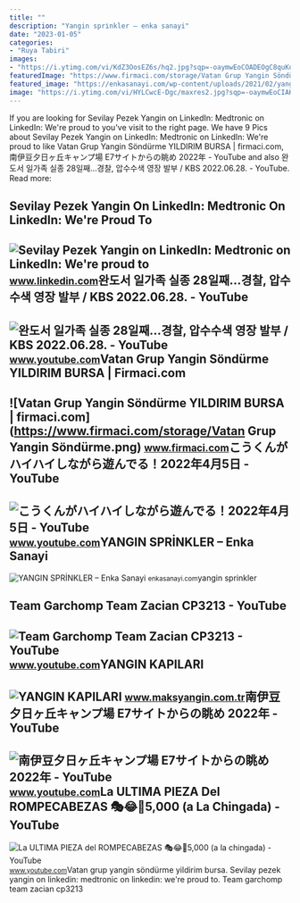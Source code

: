 ```yaml
---
title: ""
description: "Yangin spri̇nkler – enka sanayi"
date: "2023-01-05"
categories:
- "Ruya Tabiri"
images:
- "https://i.ytimg.com/vi/KdZ3OosEZ6s/hq2.jpg?sqp=-oaymwEoCOADEOgC8quKqQMcGADwAQH4Ad4EgAK4CIoCDAgAEAEYZSBMKGMwDw==&amp;rs=AOn4CLCfzFvJaPoNerKMbSKycXF-fCyaDA"
featuredImage: "https://www.firmaci.com/storage/Vatan Grup Yangin Söndürme.png"
featured_image: "https://enkasanayi.com/wp-content/uploads/2021/02/yangin-sprinki.jpg"
image: "https://i.ytimg.com/vi/HYLCwcE-Dgc/maxres2.jpg?sqp=-oaymwEoCIAKENAF8quKqQMcGADwAQH4AYwCgALgA4oCDAgAEAEYRSBHKGUwDw==&amp;rs=AOn4CLC_ulBvmvqa2cf2uT56Qfk3FCYaDA"
---
```


If you are looking for Sevilay Pezek Yangin on LinkedIn: Medtronic on LinkedIn: We're proud to you've visit to the right page. We have 9 Pics about Sevilay Pezek Yangin on LinkedIn: Medtronic on LinkedIn: We're proud to like Vatan Grup Yangin Söndürme YILDIRIM BURSA | firmaci.com, 南伊豆夕日ヶ丘キャンプ場 E7サイトからの眺め 2022年 - YouTube and also 완도서 일가족 실종 28일째…경찰, 압수수색 영장 발부 / KBS 2022.06.28. - YouTube. Read more:

Sevilay Pezek Yangin On LinkedIn: Medtronic On LinkedIn: We're Proud To
-----------------------------------------------------------------------

 ![Sevilay Pezek Yangin on LinkedIn: Medtronic on LinkedIn: We're proud to](https://media-exp1.licdn.com/dms/image/C4D22AQGKLlUQg2kncg/feedshare-shrink_2048_1536/0/1631287924169?e=2147483647&v=beta&t=cTdqjRyoMUpaoZi7JZw6eQ3hlrKnhYTHGZgZwts8L1E) <small>www.linkedin.com</small>완도서 일가족 실종 28일째…경찰, 압수수색 영장 발부 / KBS 2022.06.28. - YouTube
----------------------------------------------------------

 ![완도서 일가족 실종 28일째…경찰, 압수수색 영장 발부 / KBS 2022.06.28. - YouTube](https://i.ytimg.com/vi/Bsxx_FCrMek/maxresdefault.jpg) <small>www.youtube.com</small>Vatan Grup Yangin Söndürme YILDIRIM BURSA | Firmaci.com
-------------------------------------------------------

 ![Vatan Grup Yangin Söndürme YILDIRIM BURSA | firmaci.com](https://www.firmaci.com/storage/Vatan Grup Yangin Söndürme.png) <small>www.firmaci.com</small>こうくんがハイハイしながら遊んでる！2022年4月5日 - YouTube
-------------------------------------

 ![こうくんがハイハイしながら遊んでる！2022年4月5日 - YouTube](https://i.ytimg.com/vi/H2fAEMesIjo/maxresdefault.jpg?sqp=-oaymwEmCIAKENAF8quKqQMa8AEB-AH-CYAC0AWKAgwIABABGGUgXyhTMA8=&rs=AOn4CLCJYSghky0o-ilndxvg6fCYAda1ug) <small>www.youtube.com</small>YANGIN SPRİNKLER – Enka Sanayi
------------------------------

 ![YANGIN SPRİNKLER – Enka Sanayi](https://enkasanayi.com/wp-content/uploads/2021/02/yangin-sprinki.jpg) <small>enkasanayi.com</small>yangin sprinkler

Team Garchomp Team Zacian CP3213 - YouTube
------------------------------------------

 ![Team Garchomp Team Zacian CP3213 - YouTube](https://i.ytimg.com/vi/HYLCwcE-Dgc/maxres2.jpg?sqp=-oaymwEoCIAKENAF8quKqQMcGADwAQH4AYwCgALgA4oCDAgAEAEYRSBHKGUwDw==&rs=AOn4CLC_ulBvmvqa2cf2uT56Qfk3FCYaDA) <small>www.youtube.com</small>YANGIN KAPILARI
---------------

 ![YANGIN KAPILARI](https://www.maksyangin.com.tr/upload/yangin_s-k.jpg) <small>www.maksyangin.com.tr</small>南伊豆夕日ヶ丘キャンプ場 E7サイトからの眺め 2022年 - YouTube
---------------------------------------

 ![南伊豆夕日ヶ丘キャンプ場 E7サイトからの眺め 2022年 - YouTube](https://i.ytimg.com/vi/fCK2x4PEN38/maxresdefault.jpg?sqp=-oaymwEmCIAKENAF8quKqQMa8AEB-AH-CYAC0AWKAgwIABABGFMgXChlMA8=&rs=AOn4CLC396z-9U6MhIawB-cmI8w3sFEZVQ) <small>www.youtube.com</small>La ULTIMA PIEZA Del ROMPECABEZAS 🎭😂🧘5,000 (a La Chingada) - YouTube
-------------------------------------------------------------------

 ![La ULTIMA PIEZA del ROMPECABEZAS 🎭😂🧘5,000 (a la chingada) - YouTube](https://i.ytimg.com/vi/KdZ3OosEZ6s/hq2.jpg?sqp=-oaymwEoCOADEOgC8quKqQMcGADwAQH4Ad4EgAK4CIoCDAgAEAEYZSBMKGMwDw==&rs=AOn4CLCfzFvJaPoNerKMbSKycXF-fCyaDA) <small>www.youtube.com</small>Vatan grup yangin söndürme yildirim bursa. Sevilay pezek yangin on linkedin: medtronic on linkedin: we're proud to. Team garchomp team zacian cp3213
